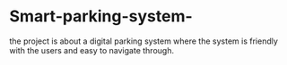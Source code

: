 # Smart-parking-system-
the project is about a digital parking system where the system is friendly with the users and easy to navigate through.
